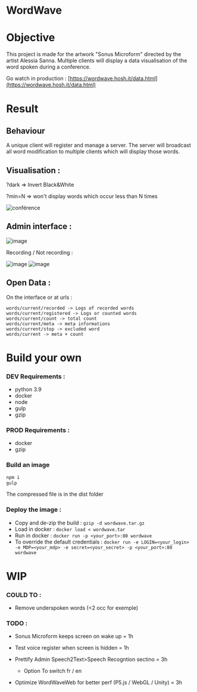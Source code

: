# WordWave 

# Objective

This project is made for the artwork "Sonus Microform" directed by the artist Alessia Sanna. 
Multiple clients will display a data visualisation of the word spoken during a conference. 

Go watch in production : [https://wordwave.hosh.it/data.html](https://wordwave.hosh.it/data.html)

# Result 

## Behaviour

A unique client will register and manage a server. 
The server will broadcast all word modification to multiple clients which will display those words.

## Visualisation : 

?dark => Invert Black&White

?min=N => won't display words which occur less than N times

![conférence](https://user-images.githubusercontent.com/8599093/159574811-6d00d700-837d-4f3f-ac5b-323d47cfb4d3.png)

## Admin interface : 

![image](https://user-images.githubusercontent.com/8599093/159574958-b7830c69-7c62-4d40-b575-9130d2910958.png)

 Recording / Not recording : 

![image](https://user-images.githubusercontent.com/8599093/159574985-8d5b1e44-8478-4ca1-b82b-3537f5e28e37.png)
![image](https://user-images.githubusercontent.com/8599093/159575004-59f309fb-8dc5-4ca5-a2ce-a5fea8479c65.png)

## Open Data : 
On the interface or at urls : 
```
words/current/recorded -> Logs of recorded words
words/current/registered -> Logs or counted words
words/current/count -> total count
words/current/meta -> meta informations
words/current/stop -> excluded word
words/current -> meta + count
```

# Build your own

### DEV Requirements : 
- python 3.9
- docker
- node
- gulp
- gzip

### PROD Requirements : 
- docker
- gzip

### Build an image
```cmd
npm i
gulp
```
The compressed file is in the dist folder

### Deploy the image :

- Copy and de-zip the build : `gzip -d wordwave.tar.gz`
- Load in docker : `docker load < wordwave.tar`
- Run in docker : `docker run -p <your_port>:80 wordwave`
- To override the default credentials : `docker run -e LOGIN=<your_login> -e MDP=<your_mdp> -e secret=<your_secret> -p <your_port>:80 wordwave`


# WIP

### COULD TO : 
- Remove underspoken words (<2 occ for exemple)
    
### TODO : 

- Sonus Microform keeps screen on wake up = 1h 
- Test voice register when screen is hidden = 1h

- Prettify Admin Speech2Text>Speech Recogntion sectino = 3h 
   - Option To switch fr / en

- Optimize WordWaveWeb for better perf (P5.js / WebGL / Unity) = 3h
